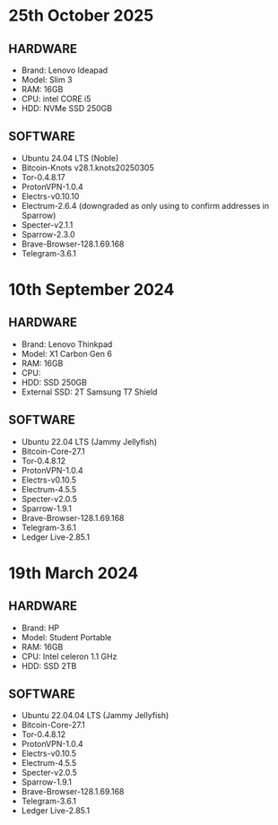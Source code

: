 # 25th October 2025
## HARDWARE
- Brand: Lenovo Ideapad
- Model: Slim 3
- RAM: 16GB
- CPU: intel CORE i5
- HDD: NVMe SSD 250GB

## SOFTWARE
- Ubuntu 24.04 LTS (Noble)
- Bitcoin-Knots v28.1.knots20250305
- Tor-0.4.8.17
- ProtonVPN-1.0.4
- Electrs-v0.10.10
- Electrum-2.6.4 (downgraded as only using to confirm addresses in Sparrow)
- Specter-v2.1.1
- Sparrow-2.3.0
- Brave-Browser-128.1.69.168
- Telegram-3.6.1


# 10th September 2024
## HARDWARE
- Brand: Lenovo Thinkpad
- Model: X1 Carbon Gen 6
- RAM: 16GB
- CPU:
- HDD: SSD 250GB
- External SSD: 2T Samsung T7 Shield

## SOFTWARE
- Ubuntu 22.04 LTS (Jammy Jellyfish)
- Bitcoin-Core-27.1
- Tor-0.4.8.12
- ProtonVPN-1.0.4
- Electrs-v0.10.5
- Electrum-4.5.5
- Specter-v2.0.5
- Sparrow-1.9.1
- Brave-Browser-128.1.69.168
- Telegram-3.6.1
- Ledger Live-2.85.1


# 19th March 2024
## HARDWARE
- Brand: HP 
- Model: Student Portable
- RAM: 16GB
- CPU: Intel celeron 1.1 GHz
- HDD: SSD 2TB 

## SOFTWARE
- Ubuntu 22.04.04 LTS (Jammy Jellyfish)
- Bitcoin-Core-27.1
- Tor-0.4.8.12
- ProtonVPN-1.0.4
- Electrs-v0.10.5
- Electrum-4.5.5
- Specter-v2.0.5
- Sparrow-1.9.1
- Brave-Browser-128.1.69.168
- Telegram-3.6.1
- Ledger Live-2.85.1

